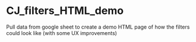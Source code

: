 # CJ_filters_HTML_demo
Pull data from google sheet to create a demo HTML page of how the filters could look like (with some UX improvements)
